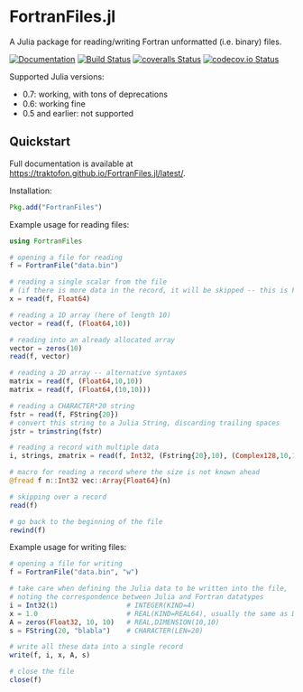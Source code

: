 # FortranFiles.jl

A Julia package for reading/writing Fortran unformatted (i.e. binary) files.

[![Documentation](https://img.shields.io/badge/docs-latest-blue.svg)](https://traktofon.github.io/FortranFiles.jl/latest/)
[![Build Status](https://travis-ci.org/traktofon/FortranFiles.jl.svg?branch=master)](https://travis-ci.org/traktofon/FortranFiles.jl)
[![coveralls Status](https://coveralls.io/repos/traktofon/FortranFiles.jl/badge.svg?branch=master&service=github)](https://coveralls.io/github/traktofon/FortranFiles.jl?branch=master)
[![codecov.io Status](http://codecov.io/github/traktofon/FortranFiles.jl/coverage.svg?branch=master)](http://codecov.io/github/traktofon/FortranFiles.jl?branch=master)

Supported Julia versions:
- 0.7: working, with tons of deprecations
- 0.6: working fine
- 0.5 and earlier: not supported

## Quickstart ##

Full documentation is available at <https://traktofon.github.io/FortranFiles.jl/latest/>.

Installation:
```julia
Pkg.add("FortranFiles")
```

Example usage for reading files:
```julia
using FortranFiles

# opening a file for reading
f = FortranFile("data.bin")

# reading a single scalar from the file
# (if there is more data in the record, it will be skipped -- this is Fortran behavior)
x = read(f, Float64)

# reading a 1D array (here of length 10)
vector = read(f, (Float64,10))

# reading into an already allocated array
vector = zeros(10)
read(f, vector)

# reading a 2D array -- alternative syntaxes
matrix = read(f, (Float64,10,10))
matrix = read(f, (Float64,(10,10)))

# reading a CHARACTER*20 string
fstr = read(f, FString{20})
# convert this string to a Julia String, discarding trailing spaces
jstr = trimstring(fstr)

# reading a record with multiple data
i, strings, zmatrix = read(f, Int32, (Fstring{20},10), (Complex128,10,10))

# macro for reading a record where the size is not known ahead
@fread f n::Int32 vec::Array{Float64}(n)

# skipping over a record
read(f)

# go back to the beginning of the file
rewind(f)
```

Example usage for writing files:
```julia
# opening a file for writing
f = FortranFile("data.bin", "w")

# take care when defining the Julia data to be written into the file,
# noting the correspondence between Julia and Fortran datatypes
i = Int32(1)                 # INTEGER(KIND=4)
x = 1.0                      # REAL(KIND=REAL64), usually the same as DOUBLE PRECISION
A = zeros(Float32, 10, 10)   # REAL,DIMENSION(10,10)
s = FString(20, "blabla")    # CHARACTER(LEN=20)

# write all these data into a single record
write(f, i, x, A, s)

# close the file
close(f)
```


